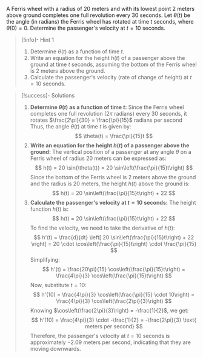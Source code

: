 $$\newcommand{\dxdt}{\frac{\displaystyle dx}{\displaystyle dt}\Bigg|_{\substack{\theta=\frac{\pi}{3}}}}$$
A Ferris wheel with a radius of 20 meters and with its lowest point 2 meters above ground completes one full revolution every 30 seconds. Let $\theta(t)$ be the angle (in radians) the Ferris wheel has rotated at time $t$ seconds, where $\theta(0)=0$. Determine the passenger's velocity at $t=10$ seconds.

<div style="page-break-after: always;"></div>

> [!info]- Hint 1
> 1. Determine $\theta(t)$ as a function of time $t$.
> 2. Write an equation for the height $h(t)$ of a passenger above the ground at time $t$ seconds, assuming the bottom of the Ferris wheel is 2 meters above the ground.
> 4. Calculate the passenger's velocity (rate of change of height) at $t = 10$ seconds.

<div style="page-break-after: always;"></div>

> [!success]- Solutions
> 1. **Determine $\theta(t)$ as a function of time $t$:**
> Since the Ferris wheel completes one full revolution ($2\pi$ radians) every 30 seconds, it rotates $\frac{2\pi}{30} = \frac{\pi}{15}$ radians per second   
> Thus, the angle $\theta(t)$ at time $t$ is given by:
> $$
   \theta(t) = \frac{\pi}{15}t
> $$
> 2. **Write an equation for the height $h(t)$ of a passenger above the ground:**
> The vertical position of a passenger at any angle $\theta$ on a Ferris wheel of radius 20 meters can be expressed as:
> $$
   h(t) = 20 \sin(\theta(t)) = 20 \sin\left(\frac{\pi}{15}t\right)
> $$
> Since the bottom of the Ferris wheel is 2 meters above the ground and the radius is 20 meters, the height $h(t)$ above the ground is:
> $$
   h(t) = 20 \sin\left(\frac{\pi}{15}t\right) + 22
> $$
> 4. **Calculate the passenger's velocity at $t = 10$ seconds:**
> The height function $h(t)$ is:
>$$
   h(t) = 20 \sin\left(\frac{\pi}{15}t\right) + 22
>$$
>To find the velocity, we need to take the derivative of $h(t)$:
>$$
   h'(t) = \frac{d}{dt} \left[ 20 \sin\left(\frac{\pi}{15}t\right) + 22 \right] = 20 \cdot \cos\left(\frac{\pi}{15}t\right) \cdot \frac{\pi}{15}
>$$
> Simplifying:
>$$
   h'(t) = \frac{20\pi}{15} \cos\left(\frac{\pi}{15}t\right) = \frac{4\pi}{3} \cos\left(\frac{\pi}{15}t\right)
>$$
>Now, substitute $t = 10$:
>$$
   h'(10) = \frac{4\pi}{3} \cos\left(\frac{\pi}{15} \cdot 10\right) = \frac{4\pi}{3} \cos\left(\frac{2\pi}{3}\right)
>$$
>Knowing $\cos\left(\frac{2\pi}{3}\right) = -\frac{1}{2}$, we get:
>$$
   h'(10) = \frac{4\pi}{3} \cdot -\frac{1}{2} = -\frac{2\pi}{3} \text{ meters per second}
>$$
> Therefore, the passenger's velocity at $t = 10$ seconds is approximately $-2.09$ meters per second, indicating that they are moving downwards.